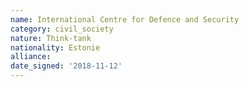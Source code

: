 ```yaml
---
name: International Centre for Defence and Security 
category: civil_society
nature: Think-tank
nationality: Estonie
alliance: 
date_signed: '2018-11-12'
---
```

    